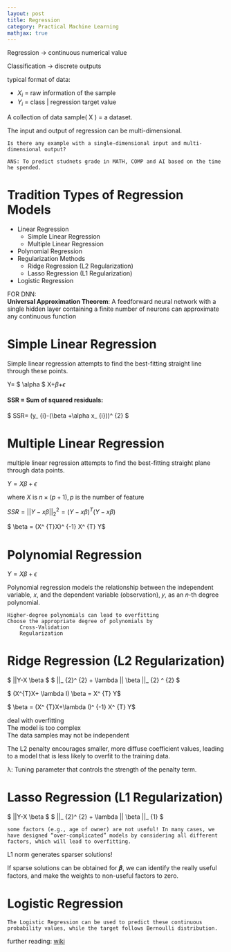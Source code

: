 ```yaml
---
layout: post
title: Regression
category: Practical Machine Learning
mathjax: true
---
```



Regression  -> continuous numerical value

Classification  -> discrete outputs

typical format of data:
- $X_{i}$ = raw information of the sample
- $Y_{i}$ = class | regression target value

A collection of data sample( X ) = a dataset.

The input and output of regression can be multi-dimensional.

    Is there any example with a single-dimensional input and multi-dimensional output?

    ANS: To predict studnets grade in MATH, COMP and AI based on the time he spended.

# Tradition Types of Regression Models
- Linear Regression
    - Simple Linear Regression
    - Multiple Linear Regression
- Polynomial Regression
- Regularization Methods
    - Ridge Regression (L2 Regularization)
    - Lasso Regression (L1 Regularization)
- Logistic Regression

FOR DNN:\
**Universal Approximation Theorem**: A feedforward neural network with a single hidden layer containing a finite number of neurons can approximate any continuous function

# Simple Linear Regression
Simple linear regression attempts to find the best-fitting straight line through these points.

Y= $ \alpha $ X+$\beta$+$\epsilon$

#### SSR = Sum of squared residuals: 

$ SSR=
  (y_ {i}-(\beta +\alpha x_ {i}))^ {2} $ 


# Multiple Linear Regression
multiple linear regression attempts to find the best-fitting straight plane through data points.

$Y=X\beta+\epsilon$

where $X$ is $n\times(p+1),p$ is the number of feature

$SSR = ||Y-x  \beta   ||_ {2}^ {2}  =  (Y-x\beta )^ {T}  (Y-x  \beta  )$

 $ \beta  =  (X^ {T}X)^ {-1}   X^ {T}  Y$


# Polynomial Regression

$Y=X\beta+\epsilon$

Polynomial regression models the relationship between the independent variable, 𝑥, and the dependent variable (observation), 𝑦, as an 𝑛-th degree polynomial. 

    Higher-degree polynomials can lead to overfitting
    Choose the appropriate degree of polynomials by
        Cross-Validation
        Regularization

# Ridge Regression (L2 Regularization)

$ ||Y-X  \beta $ $ ||_ {2}^ {2}  +  \lambda  ||  \beta  ||_ {2}  ^ {2}  $

$ (X^{T}X+  \lambda  I)  \beta  =  X^ {T}  Y$

$ \beta  =  (X^ {T}X+\lambda I)^ {-1}  X^ {T}  Y$

deal with overfitting\
The model is too complex\
The data samples may not be independent

The L2 penalty encourages smaller, more diffuse coefficient values, leading to a model that is less likely to overfit to the training data.

λ: Tuning parameter that controls the strength of the penalty term.
# Lasso Regression (L1 Regularization)

$ ||Y-X  \beta $ $ ||_ {2}^ {2}  +  \lambda  ||  \beta  ||_ {1}   $

    some factors (e.g., age of owner) are not useful! In many cases, we have designed “over-complicated” models by considering all different factors, which will lead to overfitting.

L1 norm generates sparser solutions!

If sparse solutions can be obtained for 𝜷, we can identify the really useful factors, and make the weights to non-useful factors to zero.

# Logistic Regression
    The Logistic Regression can be used to predict these continuous probability values, while the target follows Bernoulli distribution.

    
further reading: [wiki](https://en.wikipedia.org/wiki/Logistic_regression)